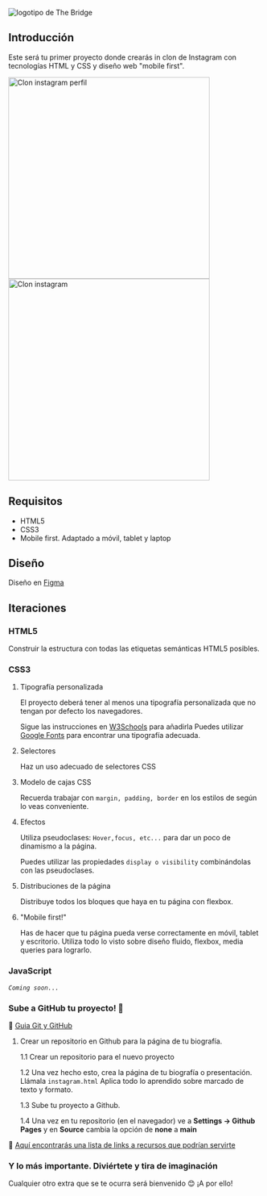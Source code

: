 ![logotipo de The Bridge](https://user-images.githubusercontent.com/27650532/77754601-e8365180-702b-11ea-8bed-5bc14a43f869.png 'logotipo de The Bridge')

## Introducción

Este será tu primer proyecto donde crearás in clon de Instagram con tecnologías HTML y CSS y diseño web "mobile first".

<img width="400" alt="Clon instagram perfil" src="https://github.com/user-attachments/assets/68b4b1a6-eb43-474d-9911-7101ffea295b" />
<img width="400" alt="Clon instagram" src="https://github.com/user-attachments/assets/df8d0367-1c18-424a-b9a5-26973edff8ea" />



## Requisitos

- HTML5
- CSS3
- Mobile first. Adaptado a móvil, tablet y laptop

## Diseño

Diseño en [Figma](https://www.figma.com/design/hRSI8eMtHjnwxXrNTFo0NW/Instagram-clon?node-id=0-1&t=dG0wusqyyzajFFXC-1)

## Iteraciones

### HTML5

Construir la estructura con todas las etiquetas semánticas HTML5 posibles.

### CSS3

1. Tipografía personalizada

   El proyecto deberá tener al menos una tipografía personalizada que no tengan por defecto los navegadores.

   Sigue las instrucciones en [W3Schools](https://www.w3schools.com/howto/howto_google_fonts.asp) para añadirla
   Puedes utilizar [Google Fonts](https://fonts.google.com) para encontrar una tipografía adecuada.

2. Selectores

   Haz un uso adecuado de selectores CSS

3. Modelo de cajas CSS

   Recuerda trabajar con `margin, padding, border` en los estilos de según lo veas conveniente.

4. Efectos

   Utiliza pseudoclases: `Hover,focus, etc...` para dar un poco de dinamismo a la página.

   Puedes utilizar las propiedades `display o visibility` combinándolas con las pseudoclases.

5. Distribuciones de la página

   Distribuye todos los bloques que haya en tu página con flexbox.

6. "Mobile first!"

   Has de hacer que tu página pueda verse correctamente en móvil, tablet y escritorio. Utiliza todo lo visto sobre diseño fluido, flexbox, media queries para lograrlo.

### JavaScript

_`Coming soon...`_

### Sube a GitHub tu proyecto! 🚀

🧩 [Guia Git y GitHub](git-y-github.md)

1. Crear un repositorio en Github para la página de tu biografía.

   1.1 Crear un repositorio para el nuevo proyecto

   1.2 Una vez hecho esto, crea la página de tu biografía o presentación. Llámala `instagram.html` Aplica todo lo aprendido sobre marcado de texto y formato.

   1.3 Sube tu proyecto a Github.

   1.4 Una vez en tu repositorio (en el navegador) ve a **Settings -> Github Pages** y en **Source** cambia la opción de **none** a **main**

🧩 [Aquí encontrarás una lista de links a recursos que podrían servirte](./recursos-ejercicio.md)

### Y lo más importante. Diviértete y tira de imaginación

Cualquier otro extra que se te ocurra será bienvenido :blush: ¡A por ello!
